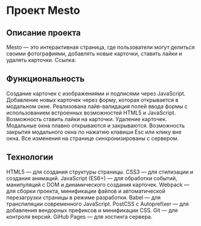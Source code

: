 # Проект Mesto
## Описание проекта
Mesto — это интерактивная страница, где пользователи могут делиться своими фотографиями, добавлять новые карточки, ставить лайки и удалять карточки. Ссылка:

## Функциональность
Создание карточек с изображениями и подписями через JavaScript.
Добавление новых карточек через форму, которая открывается в модальном окне.
Реализована лайв-валидация полей ввода формы с использованием встроенных возможностей HTML5 и JavaScript.
Возможность ставить лайки на карточки.
Удаление карточек.
Модальные окна плавно открываются и закрываются.
Возможность закрытия модального окна по нажатию клавиши Esc или клику вне окна.
Все изменения на странице синхронизированы с сервером.

## Технологии
HTML5 — для создания структуры страницы.
CSS3 — для стилизации и создания анимаций.
JavaScript (ES6+) — для обработки событий, манипуляций с DOM и динамического создания карточек.
Webpack — для сборки проекта, минификации файлов и автоматической перезагрузки страницы в режиме разработки.
Babel — для транспиляции современного JavaScript.
PostCSS с Autoprefixer — для добавления вендорных префиксов и минификации CSS.
Git — для контроля версий.
GiHub Pages — для хостинга сервера.